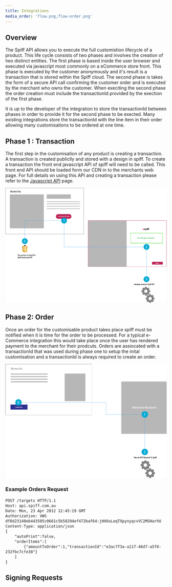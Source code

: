 ```yaml
---
title: Integrations
media_order: 'flow.png,flow-order.png'
---
```


## Overview
The Spiff API allows you to execute the full customistion lifecycle of a product. This life cycle consists of two phases and involves the creation of two distinct entities. The first phase is based inside the user browser and executed via javascript most commonly on a eCommerce store front. This phase is executed by the customer anonymously and it's result is a transaction that is stored within the Spiff cloud.  The second phase is takes the form of a secure API call confirming the customer order and is executed by the merchant who owns the customer. When execiting the second phase the order creation must include the transactionId provided by the exection of the first phase.

It is up to the developer of the integration to store the transactionId between phases in order to provide it for the second phase to be exected. Many existing integrations store the transactionId with the line item in their order allowing many customisations to be ordered at one time.

## Phase 1 : Transaction
The first step in the customisation of any product is creating a transaction. A transaction is created publiclly and stored with a design in spiff. To create a transaction the front end javascript API of spiff will need to be called. This front end API should be loaded form our CDN in to the merchants web page. For full details on using this API and creating a transaction please refer to the [Javascript API](/developer) page.

![](flow.png)

## Phase 2: Order
Once an order for the customisable product takes place spiff must be notified when it is time for the order to be processed. For a typical e-Commerce integration this would take place once the user has rendered payment to the merchant for their prodcuts. Orders are assiocated with a transactionId that was used during phase one to setup the inital customisation and a transactionId is always required to create an order.

![](flow-order.png)

### Example Orders Request
```
POST /targets HTTP/1.1
Host: api.spiff.com.au
Date: Mon, 23 Apr 2012 12:45:19 GMT
Authorization: VWS df8d23140eb443505c0661c5b58294ef472baf64:jHX6oLeqTXpynyqcvVC2MSHarhU
Content-Type: application/json
{
    "autoPrint":false,
    "orderItems":[
        {"amountToOrder":1,"transactionId":"e3ac7f3a-a117-46d7-a5f0-232fbc7cfe38"}
    ]
}
```

## Signing Requests

